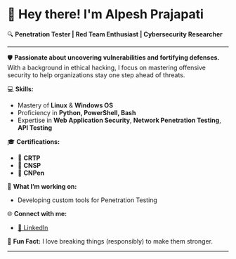 # 👋 **Hey there! I'm Alpesh Prajapati**

🔍 **Penetration Tester | Red Team Enthusiast | Cybersecurity Researcher**

---

🛡️ **Passionate about uncovering vulnerabilities and fortifying defenses.** With a background in ethical hacking, I focus on mastering offensive security to help organizations stay one step ahead of threats.

💻 **Skills:** 
- Mastery of **Linux** & **Windows OS**
- Proficiency in **Python, PowerShell, Bash**
- Expertise in **Web Application Security**, **Network Penetration Testing**, **API Testing**

🎓 **Certifications:**
- 🏅 **CRTP**
- 🏅 **CNSP**
- 🏅 **CNPen**

🔗 **What I’m working on:**
- Developing custom tools for Penetration Testing

🌐 **Connect with me:**
- [🔗 LinkedIn](https://www.linkedin.com/in/alpesh-prajapati-724b22325/)

🚀 **Fun Fact:** I love breaking things (responsibly) to make them stronger. 

---
